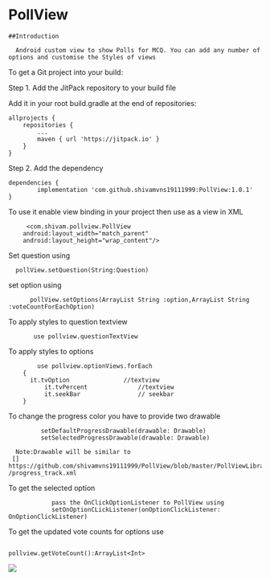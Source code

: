 # PollView

    ##Introduction

      Android custom view to show Polls for MCQ. You can add any number of options and customise the Styles of views 

To get a Git project into your build:

Step 1. Add the JitPack repository to your build file

Add it in your root build.gradle at the end of repositories:

	allprojects {
		repositories {
			...
			maven { url 'https://jitpack.io' }
		}
	}
  
  Step 2. Add the dependency

	dependencies {
	        implementation 'com.github.shivamvns19111999:PollView:1.0.1'
	}
  
  To use it enable view binding in your project
 then use as a view in XML 
 
         <com.shivam.pollview.PollView
        android:layout_width="match_parent"
        android:layout_height="wrap_content"/>

Set question using 
      
      pollView.setQuestion(String:Question) 

set option using 

          pollView.setOptions(ArrayList String :option,ArrayList String :voteCountForEachOption)
	  
To apply styles to question textview

           use pollview.questionTextView
To apply styles to options

            use pollview.optionViews.forEach
	    {
	      it.tvOption               //textview
              it.tvPercent              //textview
              it.seekBar                // seekbar
	    }
	    
To change the progress color you have to provide two drawable 

             setDefaultProgressDrawable(drawable: Drawable)            
             setSelectedProgressDrawable(drawable: Drawable)
      
      Note:Drawable will be similar to
     [] https://github.com/shivamvns19111999/PollView/blob/master/PollViewLibrary/src/main/res/drawable /progress_track.xml
  

To get the selected option 

                pass the OnClickOptionListener to PollView using 
                setOnOptionCLickListener(onOptionClickListener: OnOptionClickListener)
		

To get the updated vote counts for options use 

                                       pollview.getVoteCount():ArrayList<Int>
				       


![](https://github.com/shivamvns19111999/PollView/blob/master/ezgif.com-gif-maker(1).gif)
